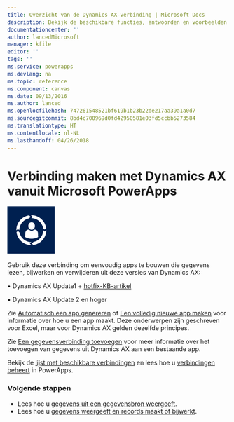 ```yaml
---
title: Overzicht van de Dynamics AX-verbinding | Microsoft Docs
description: Bekijk de beschikbare functies, antwoorden en voorbeelden voor Dynamics AX
documentationcenter: ''
author: lancedMicrosoft
manager: kfile
editor: ''
tags: ''
ms.service: powerapps
ms.devlang: na
ms.topic: reference
ms.component: canvas
ms.date: 09/13/2016
ms.author: lanced
ms.openlocfilehash: 747261548521bf619b1b23b22de217aa39a1a0d7
ms.sourcegitcommit: 8bd4c700969d0fd42950581e03fd5ccbb5273584
ms.translationtype: HT
ms.contentlocale: nl-NL
ms.lasthandoff: 04/26/2018
---
```

# <a name="connect-from-microsoft-powerapps-to-dynamics-ax"></a>Verbinding maken met Dynamics AX vanuit Microsoft PowerApps
![Dynamics AX Online](./media/connection-dynamicsax/dynamics-ax.png)

Gebruik deze verbinding om eenvoudig apps te bouwen die gegevens lezen, bijwerken en verwijderen uit deze versies van Dynamics AX:

•    Dynamics AX Update1 + [hotfix-KB-artikel](https://fix.lcs.dynamics.com/Issue/Resolved?kb=3175021&bugId=3762232&qc=75f75fb7cb5de685683dafada9bdc618a7674bc4e299935b567a28ac02489b5c)

•    Dynamics AX Update 2 en hoger

Zie [Automatisch een app genereren](../get-started-create-from-data.md) of [Een volledig nieuwe app maken](../get-started-create-from-blank.md) voor informatie over hoe u een app maakt. Deze onderwerpen zijn geschreven voor Excel, maar voor Dynamics AX gelden dezelfde principes.

Zie [Een gegevensverbinding toevoegen](../add-data-connection.md) voor meer informatie over het toevoegen van gegevens uit Dynamics AX aan een bestaande app.

Bekijk de [lijst met beschikbare verbindingen](../connections-list.md) en lees hoe u [verbindingen beheert](../add-manage-connections.md) in PowerApps.

### <a name="next-steps"></a>Volgende stappen
* Lees hoe u [gegevens uit een gegevensbron weergeeft](../add-gallery.md).
* Lees hoe u [gegevens weergeeft en records maakt of bijwerkt](../add-form.md).

